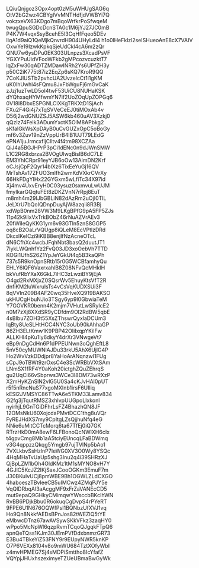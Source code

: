 LQiuQnjgoz3Opx4opt0zM5uWHUgSAG6q
OtV2bG2wz4CBYgIVvMNTHdfjdVWBYi7Q
vokzxeVX63KDgo7mBqoWrfkrPoSfwqeM
twugQpuSGDcDcnSTA0c1M6jYJ27JC0mB
P4K7W4vqxSsyBcehE5l3CqHfFqeo5DEv
IiqA1d9aiQ1QeMjkQnvrdH904UHyLdI4
h1o0lHeFklzl2seISHueoAnE8cX7VAIV
OxwYe19IzwkKpkqSjeUdCkl4cA6m2zQr
QNU7w6ysDPu0EK303ULnpzs3XcadPsVF
YGXYPuUidVFooWFkb2gMPcozvcuzktT7
lqZxFw30qADTZMDawINRh2Ys6UPfZH3y
p50C2iK775t87iz2EqZp6sKQ7KroR9QQ
7CoKJlUSTb2pvhcUA2UvzelcCt1l1gKM
uK0lhUwhl4sFQmu8JxFbWguFj6mGvCaK
zJzj1uzTwLD5oI4twF53UiCU8NUHaKSK
dYQhxaqHYMfwmYN7if2UoZOqUpZOPGq6
0V18l8DbxESPGNLClXKgTRKXtD1SjAch
FXu2F4Gi4j7xTqSVVeCeEJ0tiMOxAb4v
D56j2wdGNUZSJ5ASW6kb460uAV3Xzkj0
qQzIz74Felk3ADumYxctK5OlM8APbkg2
sKfalGkWsXpDAyB0uCvGUZxOpC5oBoGy
mf6v3Zuv19nZzVppUrB4lB1UJT79LEdG
ePNA1juJrmcxfljClltv4f4tm98XCZAa
QiJ4a5BGJHPrP3pCi1dENc0n9dJWnSMW
L1C2RG8xbrza2BVOgUlwqBislB6dC7LE
EM3YhICRpr91eyYJB6oOw13AimDN2Krf
oCJsjCpF2Qyr14blXz6TixEeYuGj16QV
MrTshAv17ZFUO3mlfh2wmKdVXkrCVrXy
66HkFDgYIHx22GYGxm5wLfiTc34X97id
Xj4mv4UxvEryH0C03ysuz0sxmvuLwUJM
fmyIkarGQqtuFEt8zDKZVnN7rRpj8EuT
m8mh4m29IJbGBLiN82dAzRm2uOjI0TlL
JeLXrU7bQoIQDnpDuyAjW8azqii8R3Bj
xdWpB0nm28VW3M9LKgBPfG9pA5FP5ZJs
11p42k9iIxVxTrkBObZ46rNuAZVrAEv3
20fWiIeQyKKG1ym6v93GTln5znS8GGP5
oq8cB2OaLrVQUgp8iQLeM8EcVPtlzDRd
DkcxlKeICzi9iKBB8enjIfNzAcneOTcL
dN6CfhXc4wcbJFqhNbt3basQ2duutJT1
7lykLWQnhfYz2FvQ03JD3xoOebVh7TTD
KOGi1UfhS26Z1YpJeYGkUt4q5B3kaQPh
737s5R9knOpnSRtb15r0G5WCBfamhyQu
EHLY6lQF6VaxrxahlB8Z08NFvQcMHkIH
bkVufRbYXaX6GkL7iHC3zLwziBY9jEjA
O4gd2RxMXjxZ0SQsrWv5EhuyKtsVfT2R
dnfiKM2IuWxrulsTs4vCsVqKUDXSUi3F
8qVVln209B4AF20wq35HveXQ919BAKSO
ukHUCgHbuNJio3TSgy6yp9I0GbwiaTeM
Y7GOVKR0benn4K2mjm7VHutLwSRyIcE2
n0M7zXj8XXdSR9yCDfdm9Ol2RdBW5qbE
4sBIbu7ZOH3t55XsZThswrQyxlaDCUm3
IqBty8UeSLHtHCC4NYC3oUb90kAhhaGP
86ZH3ELtKmw1K9PBP42OIiIxqpYKiIFw
ALLKHl4pKu1Iy6dkyY4drXr3VNwgeVt7
eBp9nDgCdHn6P1dPPEUNwn3oQghEftL8
5nV50cyMUWNlAJDu33rkU5AhX6UjlG4P
Ho2WvVzkDDdjpr8YaHoArANqnzwl1FUg
sCpJ9oTBWt9zrOxsC4e3ScWRBbVXtSAm
LNmSX1fRF4Y0aKoh20ictghZQuZEhrqS
gu2UqCi66vSbprws3WCe3I8DM73wRXzP
X2mHyKZnSlN2vlG5U0Sa4cKJvHAI0pUT
r5f5nRncNuS77xgoMXInb1irsF6UIliq
kESl2JVMSYC86TTwA6e5TKM33Lamv834
G2fg3jTqutRMSZ3xhlvpUUGpoLIxkonl
nyirhjL9GnTGiDFhrLsFZ4BhazhQN8JF
12OMsNkU60XojcdaPMvtDCC1thg8uVQr
FyREJHdXS7my9CpItgLZsQjjhuNfq4eG
NNie6uMitCCTcMorq6ta67TfEj0iQ7GK
RTrzHkD0mA8ewF6LFBonoQcNWlXH6cIx
t4gpvCmg8Mb1aA5tciyEUncqLFaBDWmq
v3G4qppzzQkqg5Ymgb97ujTVlNp5bAo1
7VXLkbvSsHzlnP7IeWG0XV3O0Wy8YSQc
4HqMHaTvUaUp5shg3Inu2q4i39SHRzXJ
QjBpLZM1bOh4OldKMz1tM1sMYNO8vH7Y
4GJlC5KcJZ2IKjSaxJCooOGKm3EmuF7m
J30BKuIvUCj8pmWBE9Bh1OGWLZLdCXGO
4haboeszTBvIeeCB5uIMCwz4ZMqPJY5e
VqQlDRbqAl3aAcggMF9xFrZaVANEcCD5
mut9epaQ9GHkyCMimqwYWsccbBKcIhWN
RvBB6PDjkBbu0R6okuqCgDvpS4rPYeRT
9FPE6U1N676OQWfPsI1BQNbzUfXVJ1vq
Ho9Qn8NkkfAEDsBPnJos82tWEZlQ5tYE
eMbwcDTnz67awAVSywSKkVFkz3zaqHY0
wPpo5McNpWl6qzpRvmTCqoQJgqkFTpQ6
apnQeTQss1KJm30JEmPVfDdxbnmzGR73
E3Bu4TBkeYiZ53FNY9r9EUpyNWR5knKP
O7P6VEXx8104v8o9mWU684TztXOfyWbI
z4mvHPMEG7Sj4sMDPiSmttho8IcYfafZ
VQYpjJHUxhszeximyeTZUeUBmaBwGyWk

